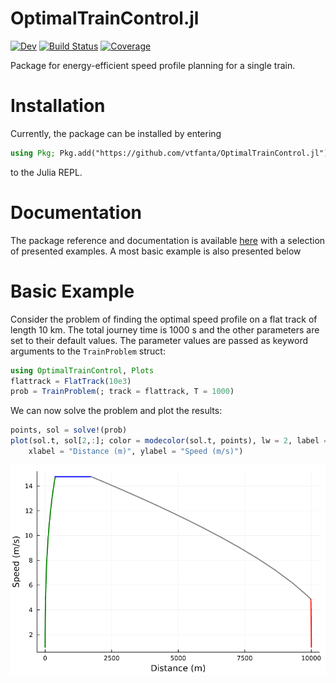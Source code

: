 # OptimalTrainControl.jl

<!-- [![Stable](https://img.shields.io/badge/docs-stable-blue.svg)](https://vtfanta.github.io/OptimalTrainControl.jl/stable/) -->
[![Dev](https://img.shields.io/badge/docs-dev-blue.svg)](https://vtfanta.github.io/OptimalTrainControl.jl/dev/)
[![Build Status](https://github.com/vtfanta/OptimalTrainControl.jl/actions/workflows/CI.yml/badge.svg?branch=main)](https://github.com/vtfanta/OptimalTrainControl.jl/actions/workflows/CI.yml?query=branch%3Amain)
[![Coverage](https://codecov.io/gh/vtfanta/OptimalTrainControl.jl/branch/main/graph/badge.svg)](https://codecov.io/gh/vtfanta/OptimalTrainControl.jl)

Package for energy-efficient speed profile planning for a single train.

# Installation

Currently, the package can be installed by entering
```julia
using Pkg; Pkg.add("https://github.com/vtfanta/OptimalTrainControl.jl")
```
to the Julia REPL.

# Documentation

The package reference and documentation is available [here](https://vtfanta.github.io/OptimalTrainControl.jl/dev/)
with a selection of presented examples. A most basic example is also presented below

# Basic Example
Consider the problem of finding the optimal speed profile on a flat track of length $10\ \mathrm{km}$. The total journey time is
$1000\ \mathrm{s}$ and the other parameters are set to their default values.
The parameter values are passed as keyword arguments to the `TrainProblem` struct:
```julia
using OptimalTrainControl, Plots 
flattrack = FlatTrack(10e3)
prob = TrainProblem(; track = flattrack, T = 1000)
```
We can now solve the problem and plot the results:
```julia
points, sol = solve!(prob)
plot(sol.t, sol[2,:]; color = modecolor(sol.t, points), lw = 2, label = false,
    xlabel = "Distance (m)", ylabel = "Speed (m/s)") 
```
![Flat track solution](/examples/flattrack_solution.png)



